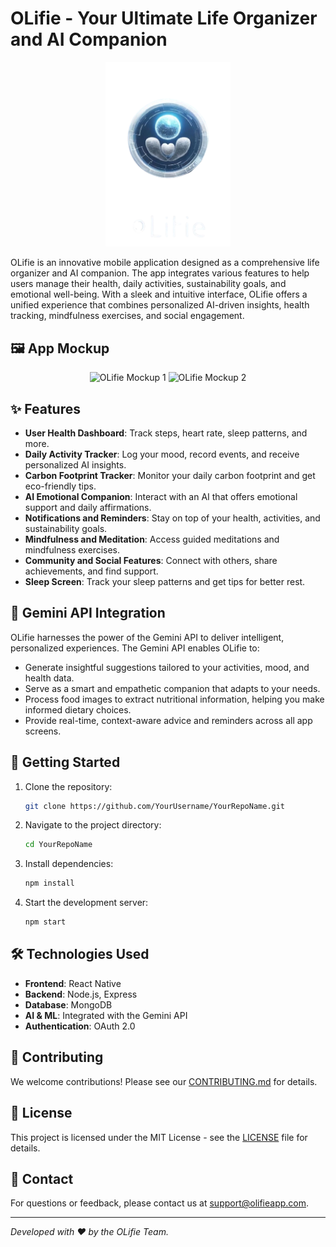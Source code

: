 # OLifie - Your Ultimate Life Organizer and AI Companion


<p align="center">
  <img src="https://github.com/ABHIJATSARARI/oliife_initial/blob/main/assets/sple1.png" alt="OLifie Logo" width="200px">
</p>

OLifie is an innovative mobile application designed as a comprehensive life organizer and AI companion. The app integrates various features to help users manage their health, daily activities, sustainability goals, and emotional well-being. With a sleek and intuitive interface, OLifie offers a unified experience that combines personalized AI-driven insights, health tracking, mindfulness exercises, and social engagement.

## 🖼️ App Mockup

<p align="center">
  <img src="https://github.com/ABHIJATSARARI/oliife_initial/blob/main/utils/Screenshot%202024-08-12%20at%2012.48.42%E2%80%AFAM.png" alt="OLifie Mockup 1" width="45%">
  <img src="https://github.com/ABHIJATSARARI/oliife_initial/blob/main/utils/Screenshot%202024-08-12%20at%206.20.34%E2%80%AFPM.png" alt="OLifie Mockup 2" width="43%">
</p>

## ✨ Features

- **User Health Dashboard**: Track steps, heart rate, sleep patterns, and more.
- **Daily Activity Tracker**: Log your mood, record events, and receive personalized AI insights.
- **Carbon Footprint Tracker**: Monitor your daily carbon footprint and get eco-friendly tips.
- **AI Emotional Companion**: Interact with an AI that offers emotional support and daily affirmations.
- **Notifications and Reminders**: Stay on top of your health, activities, and sustainability goals.
- **Mindfulness and Meditation**: Access guided meditations and mindfulness exercises.
- **Community and Social Features**: Connect with others, share achievements, and find support.
- **Sleep Screen**: Track your sleep patterns and get tips for better rest.

## 🚀 Gemini API Integration

OLifie harnesses the power of the Gemini API to deliver intelligent, personalized experiences. The Gemini API enables OLifie to:

- Generate insightful suggestions tailored to your activities, mood, and health data.
- Serve as a smart and empathetic companion that adapts to your needs.
- Process food images to extract nutritional information, helping you make informed dietary choices.
- Provide real-time, context-aware advice and reminders across all app screens.

## 📱 Getting Started

1. Clone the repository:
    ```bash
    git clone https://github.com/YourUsername/YourRepoName.git
    ```
2. Navigate to the project directory:
    ```bash
    cd YourRepoName
    ```
3. Install dependencies:
    ```bash
    npm install
    ```
4. Start the development server:
    ```bash
    npm start
    ```

## 🛠️ Technologies Used

- **Frontend**: React Native
- **Backend**: Node.js, Express
- **Database**: MongoDB
- **AI & ML**: Integrated with the Gemini API
- **Authentication**: OAuth 2.0

## 💬 Contributing

We welcome contributions! Please see our [CONTRIBUTING.md](https://github.com/YourUsername/YourRepoName/blob/main/CONTRIBUTING.md) for details.

## 📄 License

This project is licensed under the MIT License - see the [LICENSE](https://github.com/YourUsername/YourRepoName/blob/main/LICENSE) file for details.

## 📧 Contact

For questions or feedback, please contact us at [support@olifieapp.com](mailto:support@olifieapp.com).

---

*Developed with ❤️ by the OLifie Team.*
